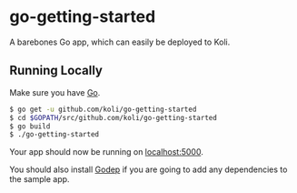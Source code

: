 
# go-getting-started

A barebones Go app, which can easily be deployed to Koli.

## Running Locally

Make sure you have [Go](http://golang.org/doc/install).

```sh
$ go get -u github.com/koli/go-getting-started
$ cd $GOPATH/src/github.com/koli/go-getting-started
$ go build
$ ./go-getting-started
```

Your app should now be running on [localhost:5000](http://localhost:5000/).

You should also install [Godep](https://github.com/tools/godep) if you are going to add any dependencies to the sample app.